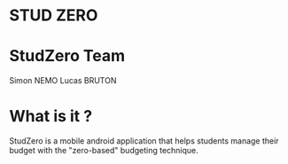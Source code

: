 # STUD ZERO

# StudZero Team
Simon NEMO
Lucas BRUTON

# What is it ?
StudZero is a mobile android application that helps students manage their budget with the "zero-based" budgeting technique.  
